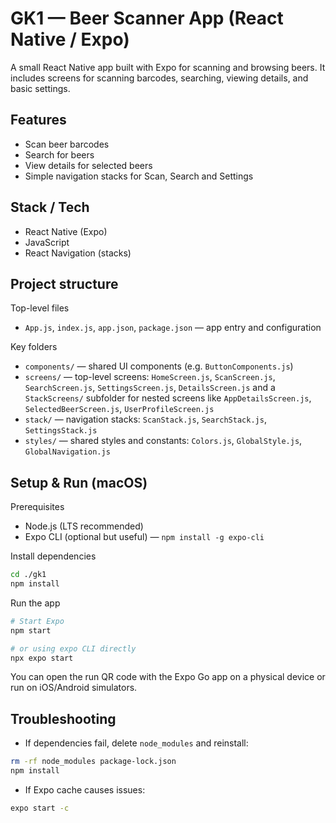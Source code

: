 # GK1 — Beer Scanner App (React Native / Expo)

A small React Native app built with Expo for scanning and browsing beers. It includes screens for scanning barcodes, searching, viewing details, and basic settings.

## Features
- Scan beer barcodes
- Search for beers
- View details for selected beers
- Simple navigation stacks for Scan, Search and Settings

## Stack / Tech
- React Native (Expo)
- JavaScript
- React Navigation (stacks)

## Project structure

Top-level files
- `App.js`, `index.js`, `app.json`, `package.json` — app entry and configuration

Key folders
- `components/` — shared UI components (e.g. `ButtonComponents.js`)
- `screens/` — top-level screens: `HomeScreen.js`, `ScanScreen.js`, `SearchScreen.js`, `SettingsScreen.js`, `DetailsScreen.js` and a `StackScreens/` subfolder for nested screens like `AppDetailsScreen.js`, `SelectedBeerScreen.js`, `UserProfileScreen.js`
- `stack/` — navigation stacks: `ScanStack.js`, `SearchStack.js`, `SettingsStack.js`
- `styles/` — shared styles and constants: `Colors.js`, `GlobalStyle.js`, `GlobalNavigation.js`

## Setup & Run (macOS)

Prerequisites

- Node.js (LTS recommended)
- Expo CLI (optional but useful) — `npm install -g expo-cli`

Install dependencies

```bash
cd ./gk1
npm install
```

Run the app

```bash
# Start Expo
npm start

# or using expo CLI directly
npx expo start
```

You can open the run QR code with the Expo Go app on a physical device or run on iOS/Android simulators.

## Troubleshooting
- If dependencies fail, delete `node_modules` and reinstall:

```bash
rm -rf node_modules package-lock.json
npm install
```

- If Expo cache causes issues:

```bash
expo start -c
```
